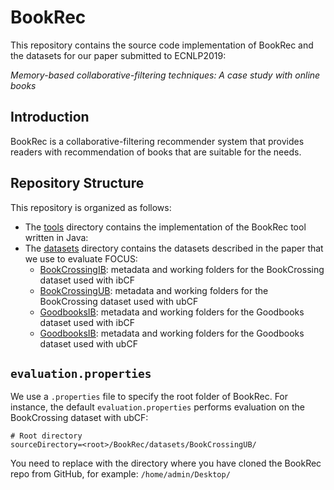 
# BookRec

This repository contains the source code implementation of BookRec and the datasets for our paper submitted to ECNLP2019:

_Memory-based collaborative-filtering techniques: A case study with online books_

## Introduction

BookRec is a collaborative-filtering recommender system that provides readers with recommendation of books that are suitable for the needs.

## Repository Structure

This repository is organized as follows:

* The [tools](./tools) directory contains the implementation of the BookRec tool written in Java:
* The [datasets](./dataset) directory contains the datasets described in the paper that we use to evaluate FOCUS:
	* [BookCrossingIB](./datasets/BookCrossingIB): metadata and working folders for the BookCrossing dataset used with ibCF
	* [BookCrossingUB](./datasets/BookCrossingUB): metadata and working folders for the BookCrossing dataset used with ubCF
	* [GoodbooksIB](./datasets/GoodbooksIB): metadata and working folders for the Goodbooks dataset used with ibCF
	* [GoodbooksIB](./datasets/GoodbooksIB): metadata and working folders for the Goodbooks dataset used with ubCF

## `evaluation.properties`
We use a `.properties` file to specify the root folder of BookRec. For instance, the default `evaluation.properties` performs evaluation on the BookCrossing dataset with ubCF:

```
# Root directory
sourceDirectory=<root>/BookRec/datasets/BookCrossingUB/

```
You need to replace <root> with the directory where you have cloned the BookRec repo from GitHub, for example: `/home/admin/Desktop/` 

